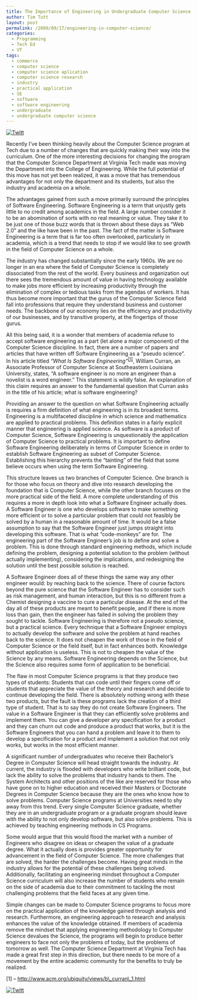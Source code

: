 ```yaml
---
title: The Importance of Engineering in Undergraduate Computer Science Programs
author: Tim Tutt
layout: post
permalink: /2009/09/17/engineering-in-computer-science/
categories:
  - Programming
  - Tech Ed
  - VT
tags:
  - commerce
  - computer science
  - computer science aplication
  - computer science research
  - industry
  - practical application
  - SE
  - software
  - software engineering
  - undergraduate
  - undergraduate computer science
---
```

<div class="twttr_button">
  <a href="http://twitter.com/share?url=http://www.timtutt.com/2009/09/17/engineering-in-computer-science/&text=The+Importance+of+Engineering+in+Undergraduate+Computer+Science+Programs" target="_blank" title="Click here if you like this article."> <img src="http://www.timtutt.com/wp-content/plugins/twitter-plugin/images/twitt.gif" alt="Twitt" /> </a>
</div>

Recently I&#8217;ve been thinking heavily about the Computer Science program at Tech due to a number of changes that are quickly making their way into the curriculum. One of the more interesting decisions for changing the program that the Computer Science Department at Virginia Tech made was moving the Department into the College of Engineering. While the full potential of this move has not yet been realized, it was a move that has tremendous advantages for not only the department and its students, but also the industry and academia on a whole.

The advantages gained from such a move primarily surround the principles of Software Engineering. Software Engineering is a term that unjustly gets little to no credit among academics in the field. A large number consider it to be an abomination of sorts with no real meaning or value. They take it to be just one of those buzz words that is thrown about these days as &#8220;Web 2.0&#8221; and the like have been in the past. The fact of the matter is Software Engineering is a term that is far too often overlooked, particularly in academia, which is a trend that needs to stop if we would like to see growth in the field of Computer Science on a whole.

The industry has changed substantially since the early 1960s. We are no longer in an era where the field of Computer Science is completely dissociated from the rest of the world. Every business and organization out there sees the tremendous amount of value in having technology available to make jobs more efficient by increasing productivity through the elimination of complex or tedious tasks from the agendas of workers. It has thus become more important that the gurus of the Computer Science field fall into professions that require they understand business and customer needs. The backbone of our economy lies on the efficiency and productivity of our businesses, and by transitive property, at the fingertips of those gurus.

All this being said, it is a wonder that members of academia refuse to accept software engineering as a part (let alone a major component) of the Computer Science discipline. In fact, there are a number of papers and articles that have written off Software Engineering as a &#8220;pseudo science&#8221;.  In his article titled *&#8220;What Is Software Engineering&#8221;*<sup><a href="#wise">[1]</a></sup>, William Curran, an Associate Professor of Computer Science at Southeastern Louisiana University, states, &#8220;A software engineer is no more an engineer than a novelist is a word engineer.&#8221; This statement is wildly false. An explanation of this claim requires an answer to the fundamental question that Curran asks in the title of his article; what is software engineering?

Providing an answer to the question on what Software Engineering actually is requires a firm definition of what engineering is in its broadest terms. Engineering is a multifaceted discipline in which science and mathematics are applied to practical problems. This definition states in a fairly explicit manner that engineering is applied science. As software is a product of Computer Science, Software Engineering is unquestionably the application of Computer Science to practical problems. It is important to define Software Engineering deliberately in terms of Computer Science in order to establish Software Engineering as subset of Computer Science. Establishing this hierarchy prevents the &#8220;tainting&#8221; of the field that some believe occurs when using the term Software Engineering.

This structure leaves us two branches of Computer Science. One branch is for those who focus on theory and dive into research developing the foundation that is Computer Science, while the other branch focuses on the more practical side of the field. A more complete understanding of this requires a more in depth look into what a Software Engineer actually does. A Software Engineer is one who develops software to make something more efficient or to solve a particular problem that could not feasibly be solved by a human in a reasonable amount of time. It would be a false assumption to say that the Software Engineer just jumps straight into developing this software. That is what &#8220;code-monkeys&#8221; are for.  The engineering part of the Software Engineer&#8217;s job is to define and solve a problem. This is done through standard engineering methods, which include defining the problem, designing a potential solution to the problem (without actually implementing), considering the implications, and redesigning the solution until the best possible solution is reached.

A Software Engineer does all of these things the same way any other engineer would: by reaching back to the science. There of course factors beyond the pure science that the Software Engineer has to consider such as risk management, and human interaction, but this is no different from a Chemist designing a vaccine to cure a particular disease. At the end of the day all of these products are meant to benefit people, and if there is more loss than gain, then the engineer has failed in solving the problem they sought to tackle. Software Engineering is therefore not a pseudo science, but a practical science. Every technique that a Software Engineer employs to actually develop the software and solve the problem at hand reaches back to the science. It does not cheapen the work of those in the field of Computer Science or the field itself, but in fact enhances both. Knowledge without application is useless. This is not to cheapen the value of the Science by any means. Software Engineering depends on the Science, but the Science also requires some form of application to be beneficial.

The flaw in most Computer Science programs is that they produce two types of students: Students that can code until their fingers come off or students that appreciate the value of the theory and research and decide to continue developing the field. There is absolutely nothing wrong with these two products, but the fault is these programs lack the creation of a third type of student. That is to say they do not create Software Engineers. The value in a Software Engineer is that they can efficiently solve problems and implement them. You can give a developer any specification for a product and they can churn out code and produce a product that works, but it is the Software Engineers that you can hand a problem and leave it to them to develop a specification for a product and implement a solution that not only works, but works in the most efficient manner.

A significant number of undergraduates who receive their Bachelor&#8217;s Degree in Computer Science will head straight towards the industry. At current, the industry is flooded with developers who write brilliant code, but lack the ability to solve the problems that industry hands to them. The System Architects and other positions of the like are reserved for those who have gone on to higher education and received their Masters or Doctorate Degrees in Computer Science because they are the ones who know how to solve problems. Computer Science programs at Universities need to shy away from this trend. Every single Computer Science graduate, whether they are in an undergraduate program or a graduate program should leave with the ability to not only develop software, but also solve problems. This is achieved by teaching engineering methods in CS Programs.

Some would argue that this would flood the market with a number of Engineers who disagree on ideas or cheapen the value of a graduate degree. What it actually does is provides greater opportunity for advancement in the field of Computer Science. The more challenges that are solved, the harder the challenges become. Having great minds in the industry allows for the potential of these challenges being solved. Additionally, facilitating an engineering mindset throughout a Computer Science curriculum will also increase the number of students who remain on the side of academia due to their commitment to tackling the most challenging problems that the field faces at any given time.

Simple changes can be made to Computer Science programs to focus more on the practical application of the knowledge gained through analysis and research. Furthermore, an engineering approach to research and analysis enhances the value of the knowledge obtained. If members of academia remove the mindset that applying engineering methodology to Computer Science devalues the Science, the programs will begin to produce better engineers to face not only the problems of today, but the problems of tomorrow as well. The Computer Science Department at Virginia Tech has made a great first step in this direction, but there needs to be more of a movement by the entire academic community for the benefits to truly be realized.

<a name="wise">[1]</a> &#8211; http://www.acm.org/ubiquity/views/b\_curran\_1.html

<div class="twttr_button">
  <a href="http://twitter.com/share?url=http://www.timtutt.com/2009/09/17/engineering-in-computer-science/&text=The+Importance+of+Engineering+in+Undergraduate+Computer+Science+Programs" target="_blank" title="Click here if you like this article."> <img src="http://www.timtutt.com/wp-content/plugins/twitter-plugin/images/twitt.gif" alt="Twitt" /> </a>
</div>